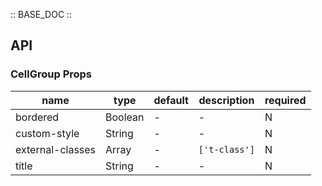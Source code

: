 :: BASE_DOC ::

## API
### CellGroup Props

name | type | default | description | required
-- | -- | -- | -- | --
bordered | Boolean | - | \- | N
custom-style | String | - | \- | N
external-classes | Array | - | `['t-class']` | N
title | String | - | \- | N
